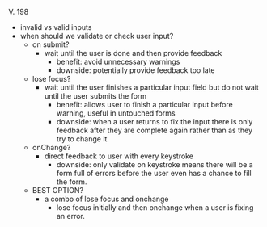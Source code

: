 V. 198 
- invalid vs valid inputs 
- when should we validate or check user input? 
  - on submit? 
    - wait until the user is done and then provide feedback 
      - benefit: avoid unnecessary warnings
      - downside: potentially provide feedback too late 
  - lose focus?
    - wait until the user finishes a particular input field but do not wait until the user submits the form 
      - benefit: allows user to finish a particular input before warning, useful in untouched forms
      - downside: when a user returns to fix the input there is only feedback after they are complete again rather than as they try to change it
  - onChange?
    - direct feedback to user with every keystroke
      - downside: only validate on keystroke means there will be a form full of errors before the user even has a chance to fill the form.
  - BEST OPTION?
    - a combo of lose focus and onchange 
      - lose focus initially and then onchange when a user is fixing an error. 
